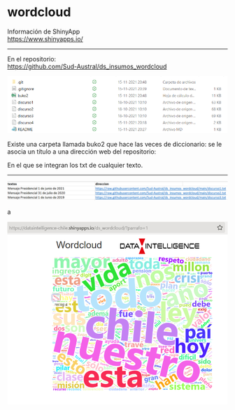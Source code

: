 # wordcloud

Información de ShinyApp\
https://www.shinyapps.io/

***
En el repositorio:\
https://github.com/Sud-Austral/ds_insumos_wordcloud

![](imagen_003.png)

Existe una carpeta llamada buko2 que hace las veces de diccionario: se le asocia un título a una dirección web del repositorio:

En el que se integran los txt de cualquier texto.

***

![](imagen_001.png)

a

![](imagen_002.png)







